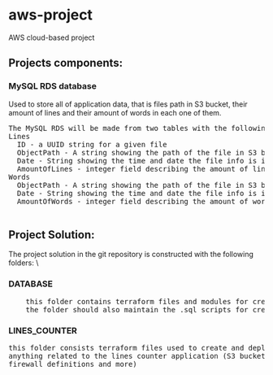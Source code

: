 # aws-project
AWS cloud-based project

## Projects components:

 ### MySQL RDS database 
Used to store all of application data, that is files path in S3 bucket, 
their amount of lines and their amount of words in each one of
them.

<pre>
The MySQL RDS will be made from two tables with the following structure:
Lines
  ID - a UUID string for a given file
  ObjectPath - A string showing the path of the file in S3 backet
  Date - String showing the time and date the file info is inserted into the database
  AmountOfLines - integer field describing the amount of lines in a given file
Words
  ObjectPath - A string showing the path of the file in S3 backet
  Date - String showing the time and date the file info is inserted to the database
  AmountOfWords - integer field describing the amount of words in a given file
 
</pre>
## Project Solution:
The project solution in the git repository is constructed with the following folders: \
### DATABASE
<pre>
    this folder contains terraform files and modules for creating RDS MySQL database,
    the folder should also maintain the .sql scripts for creating the database tables.
</pre>

### LINES_COUNTER
<pre>
this folder consists terraform files used to create and deploy
anything related to the lines counter application (S3 bucket and objects in it, lambda, python code,
firewall definitions and more)
</pre>